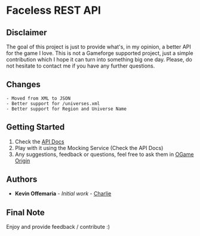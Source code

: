 # Faceless REST API

## Disclaimer
The goal of this project is just to provide what's, in my opinion, a better API for the game I love. This is not a Gameforge supported project, just a simple contribution which I hope it can turn into something big one day. Please, do not hesitate to contact me if you have any further questions. 

## Changes

    - Moved from XML to JSON
    - Better support for /universes.xml
    - Better support for Region and Universe Name

## Getting Started
1. Check the [API Docs](x)
2. Play with it using the Mocking Service (Check the API Docs)
3. Any suggestions, feedback or questions, feel free to ask them in [OGame Origin](/)

## Authors

* **Kevin Offemaria** - *Initial work* - [Charlie]()


## Final Note
Enjoy and provide feedback / contribute :)
